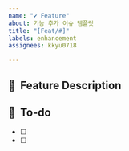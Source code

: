 ```yaml
---
name: "✔ Feature"
about: 기능 추가 이슈 템플릿
title: "[Feat/#]"
labels: enhancement
assignees: kkyu0718

---
```


## 📌  Feature Description

## 📝  To-do
- [ ]
- [ ]

